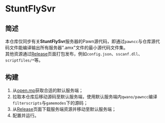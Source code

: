 # StuntFlySvr
## 简述
本仓库仅同步有关**StuntFlySvr**服务器的Pawn源代码，即通过`pawncc`与仓库源代码文件能编译输出所有服务器".amx"文件的最小源代码文件集。  
其他资源通过[Release](https://github.com/ChaseOne1/StuntFlySvr/releases/latest)页面打包发布，例如`config.json`、`sscanf.dll`、`scriptfiles/*`等。

## 构建
1. 从[open.mp](https://open.mp/)获取合适的默认服务端；
2. 拉取本仓库后移动源码至默认服务端，使用默认服务端内`qwano/pawncc`编译`filterscripts`与`gamemodes`下的源码；
3. 从[Release](https://github.com/ChaseOne1/StuntFlySvr/releases/latest)页面下载服务端资源并移动至默认服务端；
4. 配置并运行。